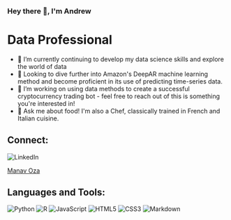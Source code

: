 ### Hey there 👋, I'm Andrew

# Data Professional
- 🌱  I’m currently continuing to develop my data science skills and explore the world of data
- 👀  Looking to dive further into Amazon's DeepAR machine learning method and become proficient in its use of predicting time-series data.
- 👯  I’m working on using data methods to create a successful cryptocurrency trading bot - feel free to reach out of this is something you're interested in!
- 🍳  Ask me about food! I'm also a Chef, classically trained in French and Italian cuisine. 

## Connect:
![LinkedIn](https://img.shields.io/badge/LinkedIn-0077B5?style=for-the-badge&logo=linkedin&logoColor=white/https://www.linkedin.com/in/andrew-memme-050805110/)


<div
  class='LI-profile-badge'
  data-version='v1'
  data-size='medium'
  data-locale='en_US'
  data-type='horizontal'
  data-theme='dark'
  data-vanity='manavoza7'
>
  <a
    class='LI-simple-link'
    href='https://in.linkedin.com/in/manavoza7?trk=profile-badge'
  >
    Manav Oza
  </a>
</div>

 <script
  type='text/javascript'
  src='https://platform.linkedin.com/badges/js/profile.js'
  async
  defer
></script>

## Languages and Tools:
![Python](https://img.shields.io/badge/python-3670A0?style=for-the-badge&logo=python&logoColor=ffdd54)
![R](https://img.shields.io/badge/r-%23276DC3.svg?style=for-the-badge&logo=r&logoColor=white)
![JavaScript](https://img.shields.io/badge/javascript-%23323330.svg?style=for-the-badge&logo=javascript&logoColor=%23F7DF1E)
![HTML5](https://img.shields.io/badge/html5-%23E34F26.svg?style=for-the-badge&logo=html5&logoColor=white)
![CSS3](https://img.shields.io/badge/css3-%231572B6.svg?style=for-the-badge&logo=css3&logoColor=white)
![Markdown](https://img.shields.io/badge/markdown-%23000000.svg?style=for-the-badge&logo=markdown&logoColor=white)


<!--
**a-memme/a-memme** is a ✨ _special_ ✨ repository because its `README.md` (this file) appears on your GitHub profile.

Here are some ideas to get you started:

- 🔭 I’m currently working on ...
- 🌱 I’m currently learning ...
- 👯 I’m looking to collaborate on ...
- 🤔 I’m looking for help with ...
- 💬 Ask me about ...
- 📫 How to reach me: ...
- 😄 Pronouns: ...
- ⚡ Fun fact: ...
-->
